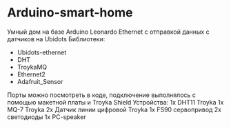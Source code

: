 # Arduino-smart-home
Умный дом на базе Arduino Leonardo Ethernet с отправкой данных с датчиков на Ubidots
Библиотеки:
- Ubidots-ethernet
- DHT
- TroykaMQ
- Ethernet2
- Adafruit_Sensor

Порты можно посмотреть в коде, подключение выполнялось с помощью макетной платы и Troyka Shield
Устройства:
1x DHT11 Troyka
1x MQ-7 Troyka
2x Датчик линии цифровой Troyka
1x FS90 сервопривод
2x светодиоды
1x PC-speaker
